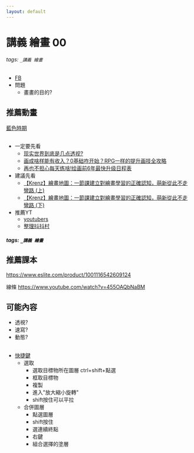 ```yaml
---
layout: default
---
```

# 講義 繪畫 00

###### tags: `_講義 繪畫`

* [FB](https://www.facebook.com/QuantumNecro)
* 問題
  * 畫畫的目的?

## 推薦動畫
[藍色時期](https://zh.wikipedia.org/zh-tw/%E8%97%8D%E8%89%B2%E6%99%82%E6%9C%9F_(%E6%BC%AB%E7%95%AB))
##
* 一定要先看
  * [现实世界到底是几点透视?](https://www.youtube.com/watch?v=FAMxLOnZrtc)
  * [画成啥样能有收入？0基础咋开始？RPG一样的提升画技全攻略](https://www.youtube.com/watch?v=AIufILDRw5U)
  * [再也不担心每天练啥!绘画前6年最快升级日程表](https://www.youtube.com/watch?v=BBrRhJYiK9Q)
* 建議先看
  * [【Krenz】繪畫地圖：一節課建立對繪畫學習的正確認知，萌新從此不走彎路 (上)](https://www.youtube.com/watch?v=kbKqIJcIUCw)
  * [【Krenz】繪畫地圖：一節課建立對繪畫學習的正確認知，萌新從此不走彎路 (下)](https://www.youtube.com/watch?v=XfHLXSaYL0I)
* 推薦YT
  * [youtubers](https://wiki.posetmage.com/Knowledge/Art/Youtuber/Art%20YT/)
  * [整理抖抖村](https://wiki.posetmage.com/Knowledge/Art/Drawing/%E6%8A%96%E6%8A%96%E6%9D%91/)

##### tags: `_講義 繪畫`

## 推薦課本
https://www.eslite.com/product/1001116542609124


線條
https://www.youtube.com/watch?v=455OAQbNaBM


## 可能內容
* 透視?
* 速寫?
* 動態?


## 

* [快捷鍵](https://wiki.posetmage.com/Knowledge/Art/Drawing/CSPHotKey/)
  * 選取
    * 選取目標物所在圖層 ctrl+shift+點選
    * 框取目標物
    * 複製
    * 進入"放大縮小旋轉"
    * shift按住可以平拉
  * 合併圖層
    * 點選圖層
    * shift按住
    * 選連續終點
    * 右鍵
    * 組合選擇的塗層